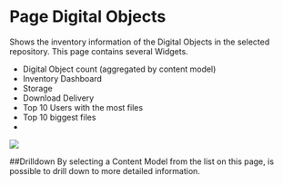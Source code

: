 # Page Digital Objects
Shows the inventory information of the Digital Objects in the selected repository. This page contains several Widgets.

* Digital Object count (aggregated by content model)
* Inventory Dashboard
* Storage
* Download Delivery
* Top 10 Users with the most files
* Top 10 biggest files
* 


![](phaidrastatistics.png)

##Drilldown
By selecting a Content Model from the list on this page, is possible to drill down to more detailed information.